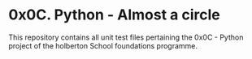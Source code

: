 # 0x0C. Python - Almost a circle

This repository contains all unit test files pertaining the 0x0C - Python project of the holberton School foundations programme.

